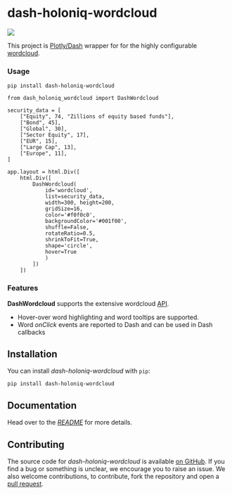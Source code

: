 # dash-holoniq-wordcloud

![](https://raw.githubusercontent.com/stevej2608/dash-holoniq-wordcloud/main/docs/img/dash-holoniq-wordcloud.png)

This project is [Plotly/Dash] wrapper for for the highly configurable [wordcloud].

### Usage

    pip install dash-holoniq-wordcloud

```
from dash_holoniq_wordcloud import DashWordcloud

security_data = [
    ["Equity", 74, "Zillions of equity based funds"],
    ["Bond", 45],
    ["Global", 30],
    ["Sector Equity", 17],
    ["EUR", 15],
    ["Large Cap", 13],
    ["Europe", 11],
]

app.layout = html.Div([
    html.Div([
        DashWordcloud(
            id='wordcloud',
            list=security_data,
            width=300, height=200,
            gridSize=16,
            color='#f0f0c0',
            backgroundColor='#001f00',
            shuffle=False,
            rotateRatio=0.5,
            shrinkToFit=True,
            shape='circle',
            hover=True
            )
        ])
    ])

```
### Features

**DashWordcloud** supports the extensive wordcloud [API].

* Hover-over word highlighting and word tooltips are supported.
* Word *onClick* events are reported to Dash and can be used in Dash callbacks

## Installation

You can install *dash-holoniq-wordcloud* with `pip`:

```
pip install dash-holoniq-wordcloud
```

## Documentation

Head over to the [*README*][docs-homepage] for more details.

## Contributing

The source code for *dash-holoniq-wordcloud* is available
[on GitHub][dwc-repo]. If you find a bug or something is unclear, we encourage
you to raise an issue. We also welcome contributions, to contribute, fork the
repository and open a [pull request][dwc-pulls].


[Plotly/Dash]: https://dash.plot.ly/
[wordcloud]: https://github.com/timdream/wordcloud2.js
[API]: https://github.com/timdream/wordcloud2.js/blob/gh-pages/API.md
[dwc-repo]: https://github.com/stevej2608/dash-holoniq-wordcloud
[docs-homepage]: https://github.com/stevej2608/dash-holoniq-wordcloud/blob/master/README.md
[dwc-pulls]: https://github.com/stevej2608/dash-holoniq-wordcloud/pulls
